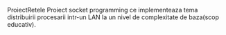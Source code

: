 ProiectRetele
Proiect socket programming ce implementeaza tema distribuirii procesarii intr-un LAN la un nivel de complexitate de baza(scop educativ).
